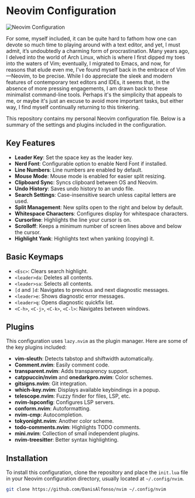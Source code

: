 # Neovim Configuration

![Neovim Configuration](https://github.com/user-attachments/assets/3d3cf3f4-9fbb-455c-9885-7af3c4096e8d)

For some, myself included, it can be quite hard to fathom how one can devote so much time to playing around with a text editor, and yet, I must admit, it’s undoubtedly a charming form of procrastination. Many years ago, I delved into the world of Arch Linux, which is where I first dipped my toes into the waters of Vim; eventually, I migrated to Emacs, and now, for reasons that elude even me, I've found myself back in the embrace of Vim—Neovim, to be precise. While I do appreciate the sleek and modern features of contemporary text editors and IDEs, it seems that, in the absence of more pressing engagements, I am drawn back to these minimalist command-line tools. Perhaps it's the simplicity that appeals to me, or maybe it's just an excuse to avoid more important tasks, but either way, I find myself continually returning to this tinkering.

This repository contains my personal Neovim configuration file. Below is a summary of the settings and plugins included in the configuration.

## Key Features

- **Leader Key**: Set the space key as the leader key.
- **Nerd Font**: Configurable option to enable Nerd Font if installed.
- **Line Numbers**: Line numbers are enabled by default.
- **Mouse Mode**: Mouse mode is enabled for easier split resizing.
- **Clipboard Sync**: Syncs clipboard between OS and Neovim.
- **Undo History**: Saves undo history to an undo file.
- **Search Settings**: Case-insensitive search unless capital letters are used.
- **Split Management**: New splits open to the right and below by default.
- **Whitespace Characters**: Configures display for whitespace characters.
- **Cursorline**: Highlights the line your cursor is on.
- **Scrolloff**: Keeps a minimum number of screen lines above and below the cursor.
- **Highlight Yank**: Highlights text when yanking (copying) it.

## Basic Keymaps

- `<Esc>`: Clears search highlight.
- `<leader>da`: Deletes all contents.
- `<leader>sa`: Selects all contents.
- `[d` and `]d`: Navigates to previous and next diagnostic messages.
- `<leader>e`: Shows diagnostic error messages.
- `<leader>q`: Opens diagnostic quickfix list.
- `<C-h>`, `<C-j>`, `<C-k>`, `<C-l>`: Navigates between windows.

## Plugins

This configuration uses `lazy.nvim` as the plugin manager. Here are some of the key plugins included:

- **vim-sleuth**: Detects tabstop and shiftwidth automatically.
- **Comment.nvim**: Easily comment code.
- **transparent.nvim**: Adds transparency support.
- **catppuccin/nvim** and **onedarkpro.nvim**: Color schemes.
- **gitsigns.nvim**: Git integration.
- **which-key.nvim**: Displays available keybindings in a popup.
- **telescope.nvim**: Fuzzy finder for files, LSP, etc.
- **nvim-lspconfig**: Configures LSP servers.
- **conform.nvim**: Autoformatting.
- **nvim-cmp**: Autocompletion.
- **tokyonight.nvim**: Another color scheme.
- **todo-comments.nvim**: Highlights TODO comments.
- **mini.nvim**: Collection of small independent plugins.
- **nvim-treesitter**: Better syntax highlighting.

## Installation

To install this configuration, clone the repository and place the `init.lua` file in your Neovim configuration directory, usually located at `~/.config/nvim`.

```sh
git clone https://github.com/DanisAlfonso/nvim ~/.config/nvim


